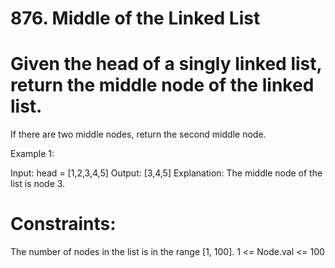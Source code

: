 # 876. Middle of the Linked List
# Given the head of a singly linked list, return the middle node of the linked list.

If there are two middle nodes, return the second middle node.

 

Example 1:


Input: head = [1,2,3,4,5]
Output: [3,4,5]
Explanation: The middle node of the list is node 3.
# Constraints:

The number of nodes in the list is in the range [1, 100].
1 <= Node.val <= 100
